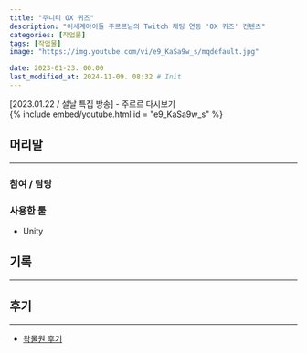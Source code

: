 ```yaml
---
title: "주니티 OX 퀴즈"
description: "이세계아이돌 주르르님의 Twitch 채팅 연동 'OX 퀴즈' 컨텐츠"
categories: [작업물]
tags: [작업물]
image: "https://img.youtube.com/vi/e9_KaSa9w_s/mqdefault.jpg"

date: 2023-01-23. 00:00
last_modified_at: 2024-11-09. 08:32 # Init
---
```


[2023.01.22 / 설날 특집 방송] - 주르르 다시보기  
{% include embed/youtube.html id = "e9_KaSa9w_s" %}

## 머리말

---

### 참여 / 담당

### 사용한 툴

- Unity

## 기록

---

## 후기

---

- [왁물원 후기](https://cafe.naver.com/steamindiegame/9470097)

